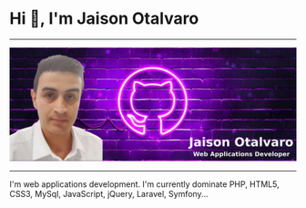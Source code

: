 <h1>Hi 👋, I'm Jaison Otalvaro</h1>
<hr>
<!--
**JaisonOtalvaro/JaisonOtalvaro** is a ✨ _special_ ✨ repository because its `README.md` (this file) appears on your GitHub profile.-->
<img alt="background" src="https://raw.githubusercontent.com/JaisonOtalvaro/JaisonOtalvaro/main/bg_profile.png">
<hr>
I'm web applications development.
I'm currently dominate PHP, HTML5, CSS3, MySql, JavaScript, jQuery, Laravel, Symfony...






